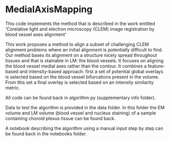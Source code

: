 # MedialAxisMapping

This code implements the method that is described in the work entitled 'Corelative light and electron microscopy (CLEM)
image registration by blood vessel axes alignment'

This work proposes a method to align a subset of challenging CLEM alignment problems where an initial alignment is potentially difficult to find. Our method bases its alignment on a structure nicely spread throughout tissues and that is stainable in LM: the blood vessels. It focuses on aligning the blood vessel medial axes rather than the contour. It combines a feature-based and intensity-based approach: first a set of potential global overlays is selected based on the blood vessel bifurcations present in the volume. From this set a final overlay is selected based on an intensity similarity metric.

All code can be found back in algorithm.py (supplementary info folder).

Data to test the algorithm is provided in the data folder. In this folder the EM volume and LM volume (blood vessel and nucleus staining) of a sample containing choroid plexus tissue can be found back.

A notebook describing the algorithm using a manual input step by step can be found back in the notebooks folder.
